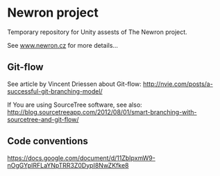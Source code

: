 Newron project
=========

Temporary repository for Unity assests of The Newron project.

See www.newron.cz for more details...


Git-flow
--------

See article by Vincent Driessen about Git-flow:
http://nvie.com/posts/a-successful-git-branching-model/

If You are using SourceTree software, see also:
http://blog.sourcetreeapp.com/2012/08/01/smart-branching-with-sourcetree-and-git-flow/



Code conventions
----------------

https://docs.google.com/document/d/11ZbIpxmW9-nOgGYpIRFLaYNpTRR3Z0DypI8NwZKfke8
